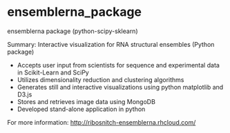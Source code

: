 # ensemblerna_package
ensemblerna package (python-scipy-sklearn)

Summary: Interactive visualization for RNA structural ensembles (Python package)
- Accepts user input from scientists for sequence and experimental data in Scikit-Learn and SciPy
- Utilizes dimensionality reduction and clustering algorithms 
- Generates still and interactive visualizations using python matplotlib and D3.js
- Stores and retrieves image data using MongoDB
- Developed stand-alone application in python

For more information:
http://ribosnitch-ensemblerna.rhcloud.com/

